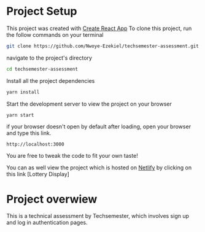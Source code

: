 # Project Setup

This project was created with [Create React App]
To clone this project, run the follow commands on your terminal

```sh
git clone https://github.com/Nwoye-Ezekiel/techsemester-assessment.git
```

navigate to the project's directory

```sh
cd techsemester-assessment
```

Install all the project dependencies

```sh
yarn install
```

Start the development server to view the project on your browser

```sh
yarn start
```

if your browser doesn't open by default after loading, open your browser and type this link.

`http://localhost:3000`

You are free to tweak the code to fit your own taste!

You can as well view the project which is hosted on [Netlify] by clicking on this link
[Lottery Display]

# Project overwiew

This is a technical assessment by Techsemester, which involves sign up and log in authentication pages.

[create react app]: https://create-react-app.dev
[netlify]: https://www.netlify.com/
[risevest clone]: https://the-lottery-display.netlify.app/login/
